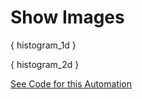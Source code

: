 # Show Images

{ histogram_1d }

{ histogram_2d }

[See Code for this Automation](https://github.com/crosscompute/crosscompute-examples/tree/master/randomize-histograms)
